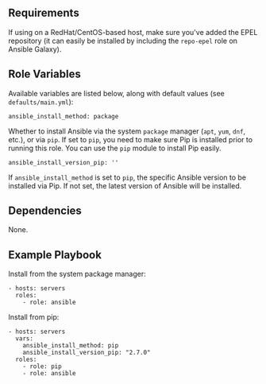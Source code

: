 ## Requirements

If using on a RedHat/CentOS-based host, make sure you've added the EPEL repository (it can easily be installed by including the `repo-epel` role on Ansible Galaxy).

## Role Variables

Available variables are listed below, along with default values (see `defaults/main.yml`):

    ansible_install_method: package

Whether to install Ansible via the system `package` manager (`apt`, `yum`, `dnf`, etc.), or via `pip`. If set to `pip`, you need to make sure Pip is installed prior to running this role. You can use the `pip` module to install Pip easily.

    ansible_install_version_pip: ''

If `ansible_install_method` is set to `pip`, the specific Ansible version to be installed via Pip. If not set, the latest version of Ansible will be installed.

## Dependencies

None.

## Example Playbook

Install from the system package manager:

    - hosts: servers
      roles:
        - role: ansible

Install from pip:

    - hosts: servers
      vars:
        ansible_install_method: pip
        ansible_install_version_pip: "2.7.0"
      roles:
        - role: pip
        - role: ansible
